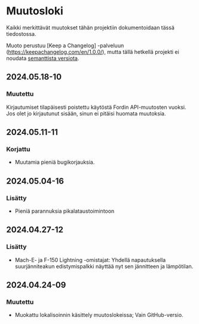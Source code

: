 # Muutosloki

Kaikki merkittävät muutokset tähän projektiin dokumentoidaan tässä tiedostossa.

Muoto perustuu [Keep a Changelog] -palveluun (https://keepachangelog.com/en/1.0.0/),
mutta tällä hetkellä projekti ei noudata [semanttista versiota](https://semver.org/spec/v2.0.0.html).

## 2024.05.18-10
### Muutettu
Kirjautumiset tilapäisesti poistettu käytöstä Fordin API-muutosten vuoksi. Jos olet jo kirjautunut sisään, sinun ei pitäisi huomata muutoksia.

## 2024.05.11-11
### Korjattu
- Muutamia pieniä bugikorjauksia.

## 2024.05.04-16
### Lisätty
- Pieniä parannuksia pikalataustoimintoon

## 2024.04.27-12
### Lisätty
- Mach-E- ja F-150 Lightning -omistajat: Yhdellä napautuksella suurjänniteakun edistymispalkki näyttää nyt sen jännitteen ja lämpötilan.

## 2024.04.24-09
### Muutettu
- Muokattu lokalisoinnin käsittely muutoslokeissa; Vain GitHub-versio.

